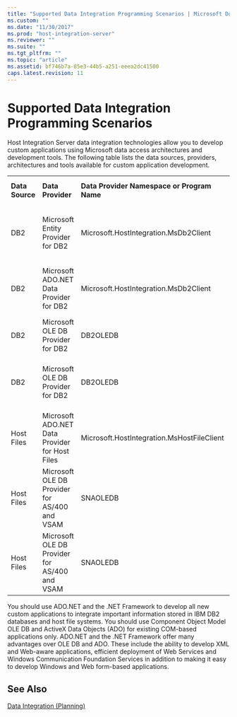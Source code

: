 ```yaml
---
title: "Supported Data Integration Programming Scenarios | Microsoft Docs"
ms.custom: ""
ms.date: "11/30/2017"
ms.prod: "host-integration-server"
ms.reviewer: ""
ms.suite: ""
ms.tgt_pltfrm: ""
ms.topic: "article"
ms.assetid: bf746b7a-85e3-44b5-a251-eeea2dc41500
caps.latest.revision: 11
---
```

# Supported Data Integration Programming Scenarios
Host Integration Server data integration technologies allow you to develop custom applications using Microsoft data access architectures and development tools. The following table lists the data sources, providers, architectures and tools available for custom application development.  
  
||||||  
|-|-|-|-|-|  
|**Data Source**|**Data Provider**|**Data Provider Namespace or Program Name**|**Data Access Architecture**|**Programming Languages**|  
|DB2|Microsoft Entity Provider for DB2|Microsoft.HostIntegration.MsDb2Client|ADO.NET Entity Framework|Microsoft Visual Basic.NET, Microsoft C#, Microsoft Visual C++|  
|DB2|Microsoft ADO.NET Data Provider for DB2|Microsoft.HostIntegration.MsDb2Client|ADO.NET|Microsoft Visual Basic.NET, Microsoft C#, Microsoft Visual C++|  
|DB2|Microsoft OLE DB Provider for DB2|DB2OLEDB|OLE DB|Microsoft Visual C++, and Microsoft Visual J++|  
|DB2|Microsoft OLE DB Provider for DB2|DB2OLEDB|Microsoft ActiveX Data Objects (ADO)|Microsoft Visual Basic, Microsoft Visual C++, and Microsoft Visual J++|  
|Host Files|Microsoft ADO.NET Data Provider for Host Files|Microsoft.HostIntegration.MsHostFileClient|ADO.NET|Microsoft Visual Basic.NET, Microsoft C#, Microsoft Visual C++|  
|Host Files|Microsoft OLE DB Provider for AS/400 and VSAM|SNAOLEDB|OLE DB|Microsoft Visual C++, and Microsoft Visual J++|  
|Host Files|Microsoft OLE DB Provider for AS/400 and VSAM|SNAOLEDB|ADO|Microsoft Visual Basic, Microsoft Visual C++, and Microsoft Visual J++|  
  
 You should use ADO.NET and the .NET Framework to develop all new custom applications to integrate important information stored in IBM DB2 databases and host file systems. You should use Component Object Model OLE DB and ActiveX Data Objects (ADO) for existing COM-based applications only. ADO.NET and the .NET Framework offer many advantages over OLE DB and ADO. These include the ability to develop XML and Web-aware applications, efficient deployment of Web Services and Windows Communication Foundation Services in addition to making it easy to develop Windows and Web form-based applications.  
  
## See Also  
 [Data Integration (Planning)](../core/data-integration-planning-2.md)